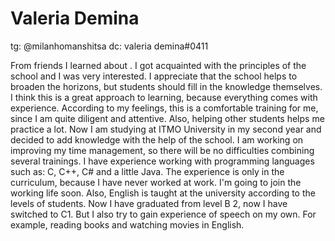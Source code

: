 # Valeria Demina

tg: @milanhomanshitsa
dc: valeria demina#0411

From friends I learned about . I got acquainted with the principles of the school and I was very interested. I appreciate that the school helps to broaden the horizons, but students should fill in the knowledge themselves. I think this is a great approach to learning, because everything comes with experience. According to my feelings, this is a comfortable training for me, since I am quite diligent and attentive. Also, helping other students helps me practice a lot.
Now I am studying at ITMO University in my second year and decided to add knowledge with the help of the school. I am working on improving my time management, so there will be no difficulties combining several trainings. I have experience working with programming languages such as: C, C++, C# and a little Java. The experience is only in the curriculum, because I have never worked at work. I'm going to join the working life soon.
Also, English is taught at the university according to the levels of students. Now I have graduated from level B 2, now I have switched to C1. But I also try to gain experience of speech on my own. For example, reading books and watching movies in English.
